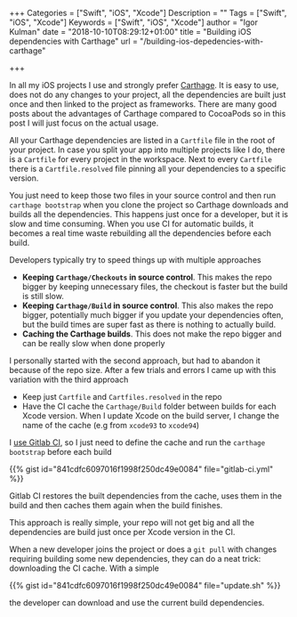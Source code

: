 +++
Categories = ["Swift", "iOS", "Xcode"]
Description = ""
Tags = ["Swift", "iOS", "Xcode"]
Keywords = ["Swift", "iOS", "Xcode"]
author = "Igor Kulman"
date = "2018-10-10T08:29:12+01:00"
title = "Building iOS dependencies with Carthage"
url = "/building-ios-depedencies-with-carthage"

+++

In all my iOS projects I use and strongly prefer [Carthage](https://github.com/Carthage/Carthage). It is easy to use, does not do any changes to your project, all the dependencies are built just once and then linked to the project as frameworks. There are many good posts about the advantages of Carthage compared to CocoaPods so in this post I will just focus on the actual usage.

All your Carthage dependencies are listed in a `Cartfile` file in the root of your project. In case you split your app into multiple projects like I do, there is a `Cartfile` for every project in the workspace. Next to every `Cartfile` there is a `Cartfile.resolved` file pinning all your dependencies to a specific version.

You just need to keep those two files in your source control and then run `carthage bootstrap` when you clone the project so Carthage downloads and builds all the dependencies. This happens just once for a developer, but it is slow and time consuming. When you use CI for automatic builds, it becomes a real time waste rebuilding all the dependencies before each build.

Developers typically try to speed things up with multiple approaches

* **Keeping `Carthage/Checkouts` in source control**. This makes the repo bigger by keeping unnecessary files, the checkout is faster but the build is still slow.
* **Keeping `Carthage/Build` in source control**. This also makes the repo bigger, potentially much bigger if you update your dependencies often, but the build times are super fast as there is nothing to actually build.
* **Caching the Carthage builds**. This does not make the repo bigger and can be really slow when done properly

I personally started with the second approach, but had to abandon it because of the repo size. After a few trials and errors I came up with this variation with the third approach

* Keep just `Cartfile` and `Cartfiles.resolved` in the repo
* Have the CI cache the `Carthage/Build` folder between builds for each Xcode version. When I update Xcode on the build server, I change the name of the cache (e.g from `xcode93` to `xcode94`)

<!--more-->

I [use Gitlab CI](/automating-ios-development-and-distribution-workflow), so I just need to define the cache and run the `carthage bootstrap` before each build

{{% gist id="841cdfc6097016f1998f250dc49e0084" file="gitlab-ci.yml" %}}

Gitlab CI restores the built dependencies from the cache, uses them in the build and then caches them again when the build finishes.

This approach is really simple, your repo will not get big and all the dependencies are build just once per Xcode version in the CI. 

When a new developer joins the project or does a `git pull` with changes requiring building some new dependencies, they can do a neat trick: downloading the CI cache. With a simple 

{{% gist id="841cdfc6097016f1998f250dc49e0084" file="update.sh" %}}

the developer can download and use the current build dependencies. 